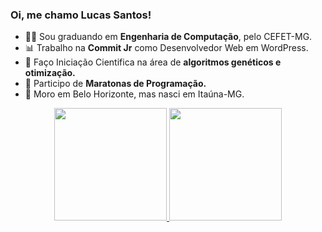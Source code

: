 ### Oi, me chamo <b> Lucas Santos! </b>


- 👨‍🎓 Sou graduando em <b>Engenharia de Computação</b>, pelo CEFET-MG.
- 📊 Trabalho na <b>Commit Jr</b> como Desenvolvedor Web em WordPress.
- 🧪 Faço Iniciação Cientifica na área de <b>algoritmos genéticos e otimização.</b>
- 👾 Participo de <b>Maratonas de Programação.</b>
- 🏡 Moro em Belo Horizonte, mas nasci em Itaúna-MG.

<div align="center">
  <a href="https://github.com/santoslucas">
  <img height="180em" src="https://github-readme-stats.vercel.app/api?username=santoslucas&show_icons=true&theme=nightowl&include_all_commits=true&count_private=true"/>
  <img height="180em" src="https://github-readme-stats.vercel.app/api/top-langs/?username=santoslucas&layout=compact&langs_count=7&theme=nightowl"/>
</div>
 
